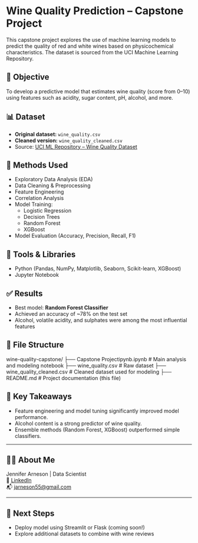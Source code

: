 # Wine Quality Prediction – Capstone Project

This capstone project explores the use of machine learning models to predict the quality of red and white wines based on physicochemical characteristics. The dataset is sourced from the UCI Machine Learning Repository.

## 🧠 Objective

To develop a predictive model that estimates wine quality (score from 0–10) using features such as acidity, sugar content, pH, alcohol, and more.

## 📊 Dataset

- **Original dataset:** `wine_quality.csv`
- **Cleaned version:** `wine_quality_cleaned.csv`
- Source: [UCI ML Repository – Wine Quality Dataset](https://archive.ics.uci.edu/ml/datasets/wine+quality)

## 🔧 Methods Used

- Exploratory Data Analysis (EDA)
- Data Cleaning & Preprocessing
- Feature Engineering
- Correlation Analysis
- Model Training:
  - Logistic Regression
  - Decision Trees
  - Random Forest
  - XGBoost
- Model Evaluation (Accuracy, Precision, Recall, F1)

## 🧰 Tools & Libraries

- Python (Pandas, NumPy, Matplotlib, Seaborn, Scikit-learn, XGBoost)
- Jupyter Notebook

## ✅ Results

- Best model: **Random Forest Classifier**
- Achieved an accuracy of ~78% on the test set
- Alcohol, volatile acidity, and sulphates were among the most influential features

## 📁 File Structure
wine-quality-capstone/
├── Capstone Projectipynb.ipynb  # Main analysis and modeling notebook
├── wine_quality.csv             # Raw dataset
├── wine_quality_cleaned.csv     # Cleaned dataset used for modeling
├── README.md                    # Project documentation (this file)

## 📌 Key Takeaways

- Feature engineering and model tuning significantly improved model performance.
- Alcohol content is a strong predictor of wine quality.
- Ensemble methods (Random Forest, XGBoost) outperformed simple classifiers.

---

## 🙋‍♀️ About Me

Jennifer Arneson | Data Scientist  
🔗 [LinkedIn](https://linkedin.com/in/jenniferraearneson)  
📬 jarneson55@gmail.com

---

## 📌 Next Steps

- Deploy model using Streamlit or Flask (coming soon!)
- Explore additional datasets to combine with wine reviews
